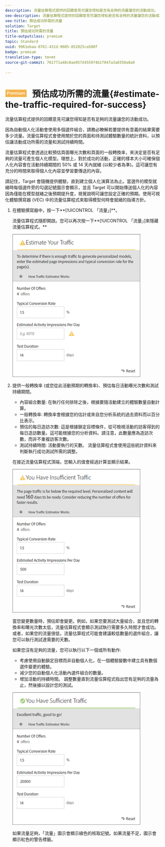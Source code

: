 ```yaml
---
description: 流量估算程式提供的回饋意見可讓您得知是否有足夠的流量讓您的活動成功。
seo-description: 流量估算程式提供的回饋意見可讓您得知是否有足夠的流量讓您的活動成功。
seo-title: 預估成功所需的流量
solution: Target
title: 預估成功所需的流量
title-outputclass: premium
topic: Standard
uuid: 9961ebaa-8761-431d-9605-852025ca580f
badge: premium
translation-type: tm+mt
source-git-commit: 761771a48c0ae957d455974b1f04fa3a8350a8a0

---
```



# ![PREMIUM](/help/assets/premium.png) 預估成功所需的流量{#estimate-the-traffic-required-for-success}

流量估算程式提供的回饋意見可讓您得知是否有足夠的流量讓您的活動成功。

因為自動個人化活動會使用多個選件組合，請務必瞭解若要提供有意義的結果需要多少流量。流量估算程式會使用關於您的頁面和待測試體驗數量的統計資料，以預估讓活動成功所需的流量和測試持續時間。

流量估算程式會透過比較預估頁面曝光次數和頁面的一般轉換率，來決定是否有足夠的流量可產生個人化模型。理想上，對於成功的活動，正確的樣本大小可確保個人化內容會在活動持續期間的 50% 或 14 天內就緒 (以較少者為準)。這可讓您有充分的時間來取得個人化內容並學習要傳送的內容。

請記住，Target 會隨機提供體驗，直到建立個人化演算法為止。當選件的模型就緒時每個選件旁的勾選記號圖示會顯示，並且 Target 可以開始傳送個人化的內容因為僅能在模型就緒之後預期提升度，視覺說明可讓您設定正確的預期。使用可視化體驗撰寫器 (VEC) 中的流量估算程式來取得模型何時會就緒的指導方針。

1. 在體驗撰寫器中，按一下**[!UICONTROL 「流量」]**。

   流量估算程式隨即開啟。您可以再次按一下**[!UICONTROL 「流量」]來隱藏流量估算程式。**

   ![](assets/ap_est.png)

1. 提供一般轉換率 (或您從此活動預期的轉換率)、預估每日活動曝光次數和測試持續期間。

   * 內容組合數量: 在執行任何排除之後，根據要隨活動建立的體驗數量自動計算。
   * 一般轉換率: 轉換率會根據您的估計或來自您分析系統的過去資料而以百分比表示。
   * 預估的每日造訪次數: 這是根據鎖定目標條件，從可檢視活動的訪客得到的每日造訪數量。這可能根據您的分析資料。請注意，此數量應為造訪次數，而非不重複訪客次數。
   * 測試持續時間: 活動要執行的天數。
   流量估算程式會使用這些統計資料來判斷執行成功測試所需的調整。

   在接近流量估算程式頂端，您輸入的值會經過計算並顯示結果。

   ![](assets/ap_est_no.png)

   當您變更數量時，預估即會變更。例如，如果您要測試大量組合，並且您的轉換率和曝光次數太低，流量估算程式會顯示測試執行需要多久時間才會成功。或者，如果您的流量很低，流量估算程式可能會建議較低數量的選件組合，讓您可以執行測試達需要的天數。

   如果您沒有足夠的流量，您可以執行以下一個或所有動作:

   * 考慮使用自動鎖定目標而非自動個人化，在一個體驗變數中建立具有數個選件變更的體驗。
   * 減少您的自動個人化活動內選件組合的數量。
   * 增加活動的持續時間。
   調整數量直到流量估算程式指出您有足夠的流量為止，然後據以設計您的測試。

   ![](assets/ap_est_yes.png)

   如果流量足夠，「流量」圖示會顯示綠色的核取記號。如果流量不足，圖示會顯示紅色的警告標籤。
